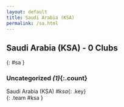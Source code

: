 ```yaml
---
layout: default
title: Saudi Arabia (KSA)
permalink: /sa.html
---
```



## Saudi Arabia (KSA) - 0 Clubs
{: #sa }









### Uncategorized _(1)_{:.count}


Saudi Arabia  (KSA)  _#ksa_{: .key} <br>
{: .team #ksa }


 
